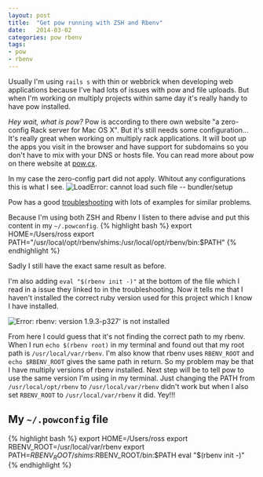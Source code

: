 ```yaml
---
layout: post
title:  "Get pow running with ZSH and Rbenv"
date:   2014-03-02
categories: pow rbenv
tags:
- pow
- rbenv
---
```


Usually I'm using `rails s` with thin or webbrick when developing web
applications because I've had lots of issues with pow and file uploads. But when
I'm working on multiply projects within same day it's really handy to have pow
installed.

*Hey wait, what is pow?* Pow is according to there own website "a zero-config
Rack server for Mac OS X". But it's still needs some configuration... It's
really great when working on multiply rack applications. It will boot up the
apps you visit in the browser and have support for subdomains so you don't have
to mix with your DNS or hosts file. You can read more about pow on there website
at [pow.cx](http://pow.cx/).

In my case the zero-config part did not apply. Whitout any configurations this
is what I see.
![LoadError: cannot load such file -- bundler/setup][bundler_setup_error]

Pow has a good [troubleshooting][pow_throuble] with lots of examples for
similar problems.

Because I'm using both ZSH and Rbenv I listen to there advise and put this
content in my `~/.powconfig`.
{% highlight bash %}
export HOME=/Users/ross
export PATH="/usr/local/opt/rbenv/shims:/usr/local/opt/rbenv/bin:$PATH"
{% endhighlight %}

Sadly I still have the exact same result as before.

I'm also adding `eval "$(rbenv init -)"` at the bottom of the file which I read
in a issue they linked to in the troubleshooting. Now it tells me that I haven't
installed the correct ruby version used for this project which I know I have
installed.

![Error: rbenv: version `1.9.3-p327' is not installed`][wrong_ruby_version]

From here I could guess that it's not finding the correct path to my rbenv. When
I run `echo $(rbenv root)` in my terminal and found out that my root path is
`/usr/local/var/rbenv`. I'm also know that rbenv uses `RBENV_ROOT` and `echo
$RBENV_ROOT` gives the same path in return. So my problem may be that I have
multiply versions of rbenv installed. Next step will be to tell pow to use the
same version I'm using in my terminal. Just changing the PATH from
`/usr/local/opt/rbenv` to `/usr/local/var/rbenv` didn't work but when I also set
`RBENV_ROOT` to `/usr/local/var/rbenv` it did. Yey!!!

## My `~/.powconfig` file
{% highlight bash %}
export HOME=/Users/ross
export RBENV_ROOT=/usr/local/var/rbenv
export PATH=$RBENV_ROOT/shims:$RBENV_ROOT/bin:$PATH
eval "$(rbenv init -)"
{% endhighlight %}

[bundler_setup_error]: {{site.url}}/img/posts/2014-03-02/bundler-setup.png
[wrong_ruby_version]: {{site.url}}/img/posts/2014-03-02/wrong-ruby-version.png
[pow_throuble]: https://github.com/basecamp/pow/wiki/Troubleshooting#rbenv
